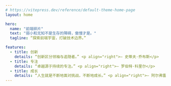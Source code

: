 ```yaml
---
# https://vitepress.dev/reference/default-theme-home-page
layout: home

hero:
  name: "前端碎片"
  text: "弱小和无知不是生存的障碍，傲慢才是。"
  tagline: “探索前端宇宙，打破技术边界。”

features:
  - title: 创新
    details: “创新区分领袖与追随者。” <p align="right">— 史蒂夫·乔布斯</p>
  - title: 专注
    details: “卓越源于持续的专注。” <p align="right">— 罗伯特·科里尔</p>
  - title: 成长
    details: “人生就是不断地面对挑战，不断地成长。” <p align="right">— 阿尔弗雷德·阿德勒</p>
---
```


